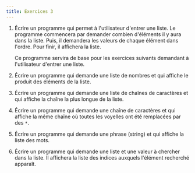 ```yaml
---
title: Exercices 3
---
```


1. Écrire un programme qui permet à l'utilisateur d'entrer une liste. Le programme commencera par demander combien d'éléments il y aura dans la liste. Puis, il demandera les valeurs de chaque élément dans l'ordre. Pour finir, il affichera la liste.
    
    Ce programme servira de base pour les exercices suivants demandant à l'utilisateur d'entrer une liste. 

2. Écrire un programme qui demande une liste de nombres et qui affiche le produit des éléments de la liste.

3. Écrire un programme qui demande une liste de chaînes de caractères et qui affiche la chaîne la plus longue de la liste.

4. Écrire un programme qui demande une chaîne de caractères et qui affiche la même chaîne où toutes les voyelles ont été remplacées par des `*`.

5. Écrire un programme qui demande une phrase (string) et qui affiche la liste des mots.

6. Écrire un programme qui demande une liste et une valeur à chercher dans la liste. Il affichera la liste des indices auxquels l'élément recherché apparaît.